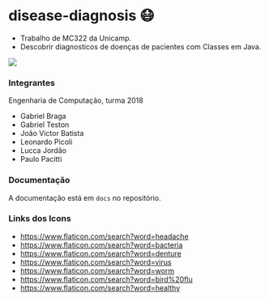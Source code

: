 # disease-diagnosis :mask:
- Trabalho de MC322 da Unicamp.
- Descobrir diagnosticos de doenças de pacientes com Classes em Java.

![](https://media.giphy.com/media/hdev8OfIVgNVu/giphy.gif)

### Integrantes
Engenharia de Computação, turma 2018
- Gabriel Braga
- Gabriel Teston
- João Victor Batista
- Leonardo Picoli
- Lucca Jordão
- Paulo Pacitti

### Documentação
A documentação está em `docs` no repositório.


### Links dos Icons
- https://www.flaticon.com/search?word=headache
- https://www.flaticon.com/search?word=bacteria
- https://www.flaticon.com/search?word=denture
- https://www.flaticon.com/search?word=virus
- https://www.flaticon.com/search?word=worm
- https://www.flaticon.com/search?word=bird%20flu
- https://www.flaticon.com/search?word=healthy
